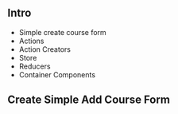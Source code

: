 ## Intro

- Simple create course form
- Actions
- Action Creators
- Store
- Reducers
- Container Components

## Create Simple Add Course Form